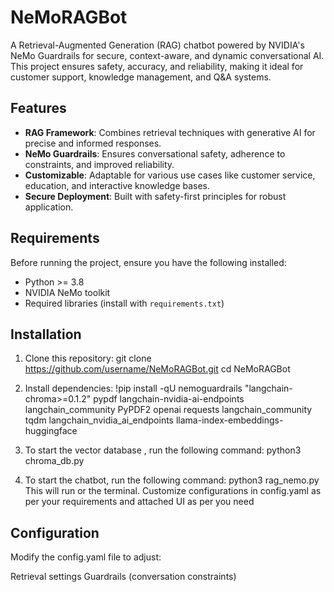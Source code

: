 # NeMoRAGBot

A Retrieval-Augmented Generation (RAG) chatbot powered by NVIDIA's NeMo Guardrails for secure, context-aware, and dynamic conversational AI. This project ensures safety, accuracy, and reliability, making it ideal for customer support, knowledge management, and Q&A systems.

## Features

- **RAG Framework**: Combines retrieval techniques with generative AI for precise and informed responses.
- **NeMo Guardrails**: Ensures conversational safety, adherence to constraints, and improved reliability.
- **Customizable**: Adaptable for various use cases like customer service, education, and interactive knowledge bases.
- **Secure Deployment**: Built with safety-first principles for robust application.

## Requirements

Before running the project, ensure you have the following installed:

- Python >= 3.8
- NVIDIA NeMo toolkit
- Required libraries (install with `requirements.txt`)

## Installation

1. Clone this repository:
   git clone https://github.com/username/NeMoRAGBot.git
   cd NeMoRAGBot
  
2. Install dependencies:
   !pip install -qU nemoguardrails "langchain-chroma>=0.1.2" pypdf langchain-nvidia-ai-endpoints langchain_community PyPDF2 openai requests langchain_community tqdm langchain_nvidia_ai_endpoints  llama-index-embeddings-huggingface

3. To start the vector database , run the following command:
    python3 chroma_db.py

4. To start the chatbot, run the following command:
    python3 rag_nemo.py
   This will run or the terminal. Customize configurations in config.yaml as per your requirements and attached UI as per you need

## Configuration
  Modify the config.yaml file to adjust:
  
  Retrieval settings
  Guardrails (conversation constraints)

   

